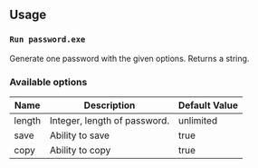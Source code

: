 ## Usage

### `Run password.exe`

Generate one password with the given options. Returns a string.

### Available options

| Name                     | Description                                                           | Default Value |
|--------------------------|-----------------------------------------------------------------------|---------------|
| length                   | Integer, length of password.                                          | unlimited            |
| save               | Ability to save                                    | true          |   
| copy               | Ability to copy                                    | true          |   